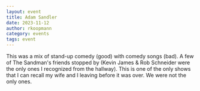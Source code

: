 ```yaml
---
layout: event
title: Adam Sandler
date: 2023-11-12
author: rkoopmann
category: events
tags: event
---
```


This was a mix of stand-up comedy (good) with comedy songs (bad).
A few of The Sandman's friends stopped by (Kevin James & Rob Schneider were the only ones I recognized from the hallway).
This is one of the only shows that I can recall my wife and I leaving before it was over.
We were not the only ones.
